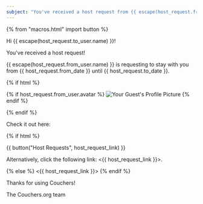 ```yaml
---
subject: "You've received a host request from {{ escape(host_request.from_user.name) }}!"
---
```


{% from "macros.html" import button %}

Hi {{ escape(host_request.to_user.name) }}!

You've received a host request!

{{ escape(host_request.from_user.name) }} is requesting to stay with you from {{ host_request.from_date }} until {{ host_request.to_date }}.

{% if html %}

{% if host_request.from_user.avatar %}
<img src="{{ host_request.from_user.avatar.thumbnail_url }}" alt="Your Guest's Profile Picture" >
{% endif %}

{% endif %}

Check it out here:

{% if html %}

{{ button("Host Requests", host_request_link) }}

Alternatively, click the following link: <{{ host_request_link }}>.

{% else %}
<{{ host_request_link }}>
{% endif %}

Thanks for using Couchers!

The Couchers.org team
